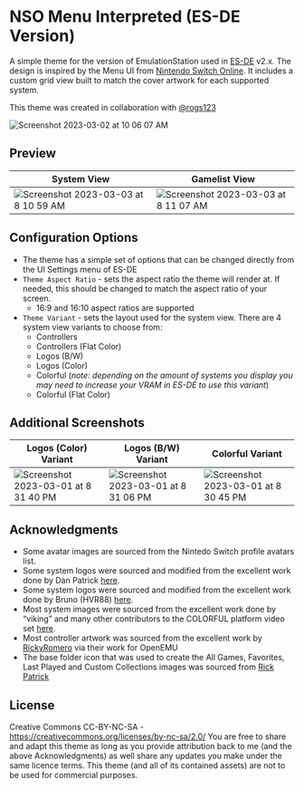 # NSO Menu Interpreted (ES-DE Version)
A simple theme for the version of EmulationStation used in [ES-DE](https://es-de.org/) v2.x.  The design is inspired by the Menu UI from [Nintendo Switch Online](https://en.wikipedia.org/wiki/Nintendo_Switch_Online).  It includes a custom grid view built to match the cover artwork for each supported system.

This theme was created in collaboration with [@rogs123](https://github.com/rogs123)

![Screenshot 2023-03-02 at 10 06 07 AM](https://user-images.githubusercontent.com/1454947/222468814-fd08d7eb-539f-4d35-bc65-e202428ea57b.png)

## **Preview**
| System View | Gamelist View |
|----|----|
| ![Screenshot 2023-03-03 at 8 10 59 AM](https://user-images.githubusercontent.com/1454947/222729246-3f9d8741-9f89-438f-ade9-153b098d57e2.png) | ![Screenshot 2023-03-03 at 8 11 07 AM](https://user-images.githubusercontent.com/1454947/222729263-a9ca4092-e6c1-4329-afd9-da62e3d0e4ab.png) |

## **Configuration Options**
- The theme has a simple set of options that can be changed directly from the UI Settings menu of ES-DE 
- `Theme Aspect Ratio` - sets the aspect ratio the theme will render at. If needed, this should be changed to match the aspect ratio of your screen.
   - 16:9 and 16:10 aspect ratios are supported
- `Theme Variant` - sets the layout used for the system view.  There are 4 system view variants to choose from:
   - Controllers
   - Controllers (Flat Color)
   - Logos (B/W)
   - Logos (Color)
   - Colorful (*note: depending on the amount of systems you display you may need to increase your VRAM in ES-DE to use this variant*)
   - Colorful (Flat Color)
   
## Additional Screenshots
| Logos (Color) Variant | Logos (B/W) Variant | Colorful Variant |
|----|----|----|
| ![Screenshot 2023-03-01 at 8 31 40 PM](https://user-images.githubusercontent.com/1454947/222309396-031fe6e2-33e1-4efe-987d-782700b9439c.png) | ![Screenshot 2023-03-01 at 8 31 06 PM](https://user-images.githubusercontent.com/1454947/222309435-73c8e86e-f20a-42c0-a1ce-37da6a93b1a5.png) | ![Screenshot 2023-03-01 at 8 30 45 PM](https://user-images.githubusercontent.com/1454947/222309474-6201c564-2392-4964-bb8e-6d72f5111805.png) |

## **Acknowledgments**
* Some avatar images are sourced from the Nintedo Switch profile avatars list.
* Some system logos were sourced and modified from the excellent work done by Dan Patrick [here](https://archive.org/details/console-logos-professionally-redrawn-plus-official-versions).
* Some system logos were sourced and modified from the excellent work done by Bruno (HVR88) [here](https://github.com/HVR88).
* Most system images were sourced from the excellent work done by “viking” and many other contributors to the COLORFUL platform video set [here](https://forums.launchbox-app.com/files/file/1958-colorful-platform-video-set/).
* Most controller artwork was sourced from the excellent work by [RickyRomero](https://dribbble.com/RickyRomero) via their work for OpenEMU
* The base folder icon that was used to create the All Games, Favorites, Last Played and Custom Collections images was sourced from [Rick Patrick](https://www.softicons.com/designers/rick-patrick)

## **License**
Creative Commons CC-BY-NC-SA - https://creativecommons.org/licenses/by-nc-sa/2.0/
You are free to share and adapt this theme as long as you provide attribution back to me (and the above Acknowledgments) as well share any updates you make under the same licence terms.  This theme (and all of its contained assets) are not to be used for commercial purposes.
